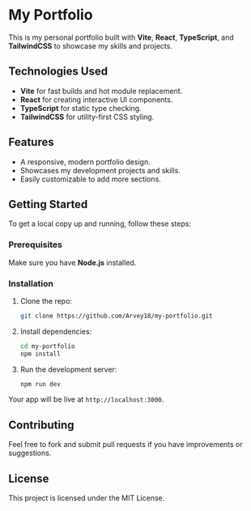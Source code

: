 # My Portfolio

This is my personal portfolio built with **Vite**, **React**, **TypeScript**, and **TailwindCSS** to showcase my skills and projects.

## Technologies Used

- **Vite** for fast builds and hot module replacement.
- **React** for creating interactive UI components.
- **TypeScript** for static type checking.
- **TailwindCSS** for utility-first CSS styling.

## Features

- A responsive, modern portfolio design.
- Showcases my development projects and skills.
- Easily customizable to add more sections.

## Getting Started

To get a local copy up and running, follow these steps:

### Prerequisites

Make sure you have **Node.js** installed.

### Installation

1. Clone the repo:

   ```bash
   git clone https://github.com/Arvey18/my-portfolio.git
   ```

2. Install dependencies:

   ```bash
   cd my-portfolio
   npm install
   ```

3. Run the development server:

   ```bash
   npm run dev
   ```

Your app will be live at `http://localhost:3000`.

## Contributing

Feel free to fork and submit pull requests if you have improvements or suggestions.

## License

This project is licensed under the MIT License.
